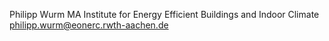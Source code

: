 Philipp Wurm 
MA Institute for Energy Efficient Buildings and Indoor Climate 
philipp.wurm@eonerc.rwth-aachen.de 
